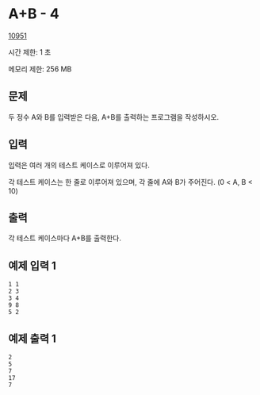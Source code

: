 # A+B - 4

[10951](http://codeup.kr/problem.php?id=10951)

시간 제한: 1 초

메모리 제한: 256 MB

## 문제

두 정수 A와 B를 입력받은 다음, A+B를 출력하는 프로그램을 작성하시오.

## 입력

입력은 여러 개의 테스트 케이스로 이루어져 있다.

각 테스트 케이스는 한 줄로 이루어져 있으며, 각 줄에 A와 B가 주어진다. (0 < A, B < 10)

## 출력

각 테스트 케이스마다 A+B를 출력한다.

## 예제 입력 1

```text
1 1
2 3
3 4
9 8
5 2
```

## 예제 출력 1

```text
2
5
7
17
7
```
